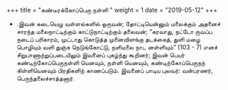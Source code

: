 ﻿+++
title = "கண்டீரக்கோப்பெரு நள்ளி  "
weight = 1
date = "2019-05-12"
+++


-  .இவன் கடையெழு வள்ளல்களில் ஒருவன்; தோட்டியென்னும் மலைக்கும் அதனைச் சாரந்த மலைநாட்டிற்கும் காட்டுநாட்டிற்கும் தலைவன்; “கரவாது, நட்டோ ருவப்ப நடைப் பரிகாரம், முட்டாது கொடுத்த முனைவிளங்கு தடக்கைத், துளி மழை பொழியும் வளி துஞ்சு நெடுங்கோட்டு, நளிமலை நாட னள்ளியும்” (103 - 7)  எனச் சிறுபாணாற்றுப்படையிலும் இவனைப் புகழ்ந்து கூறினர்; இவன் பெயர் கண்டிற்கோப்பெருநள்ளி யெனவும், நள்ளி யெனவும், கண்டிற்கோப்பெருநற் கிள்ளியெனவும் பிரதிகளிற் காணப்படும். இவனைப் பாடிய புலவர்: வன்பரணர், பெருந்தலைச்சாத்தனார். 
  
